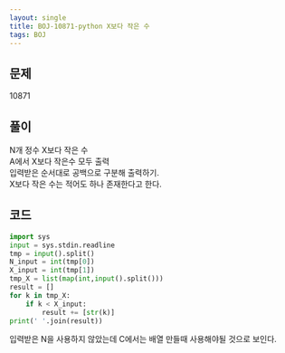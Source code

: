 ```yaml
---
layout: single
title: BOJ-10871-python X보다 작은 수
tags: BOJ
---
```


## 문제  
10871
  
## 풀이  
N개 정수 X보다 작은 수  
A에서 X보다 작은수 모두 출력  
입력받은 순서대로 공백으로 구분해 출력하기.  
X보다 작은 수는 적어도 하나 존재한다고 한다.  

## 코드  

```python
import sys
input = sys.stdin.readline
tmp = input().split()
N_input = int(tmp[0])
X_input = int(tmp[1])
tmp_X = list(map(int,input().split()))
result = []
for k in tmp_X:
    if k < X_input:
        result += [str(k)]
print(' '.join(result))
```
입력받은 N을 사용하지 않았는데 C에서는 배열 만들때 사용해야될 것으로 보인다.